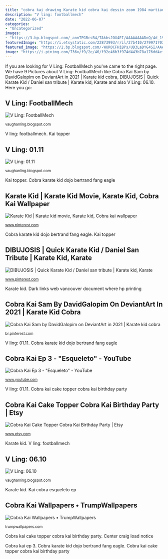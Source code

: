 ```yaml
---
title: "cobra kai drawing Karate kid cobra kai dessin zoom 1984 martiaux background arts movie 80s film manga kaï animé modele peinture japonais tutoriel"
description: "V ling: footballmech"
date: "2022-06-07"
categories:
- "Uncategorized"
images:
- "https://3.bp.blogspot.com/_annTPGBcsB4/TAkbsJOX4EI/AAAAAAAADoQ/4d_19I_cnHU/s1600/S5000216.JPG"
featuredImage: "https://i.etsystatic.com/22873993/r/il/27b410/2799717034/il_fullxfull.2799717034_kmu3.jpg"
featured_image: "https://2.bp.blogspot.com/-WUR0CFHiBPs/UD3LaDYG4SI/AAAAAAAAGWo/yUv14dP4jO0/s1600/FXMech8b.jpg"
image: "https://i.pinimg.com/736x/f9/2e/46/f92e46b3f974d443b78a176dd4ef33bd--the-karate-kid-martial-arts.jpg"
---
```


If you are looking for V Ling: FootballMech you've came to the right page. We have 9 Pictures about V Ling: FootballMech like Cobra Kai Sam by DavidGalopim on DeviantArt in 2021 | Karate kid cobra, DIBUJOSIS | Quick Karate Kid / Daniel san tribute | Karate kid, Karate and also V Ling: 06.10. Here you go:

## V Ling: FootballMech

![V Ling: FootballMech](https://2.bp.blogspot.com/-WUR0CFHiBPs/UD3LaDYG4SI/AAAAAAAAGWo/yUv14dP4jO0/s1600/FXMech8b.jpg "V ling: 01.11")

<small>vaughanling.blogspot.com</small>

V ling: footballmech. Kai topper

## V Ling: 01.11

![V Ling: 01.11](https://3.bp.blogspot.com/_annTPGBcsB4/TTkSaMeFrLI/AAAAAAAAELY/KxkATaOgPtA/s1600/IMGP7296.JPG "Dark links web vancouver document where hp printing")

<small>vaughanling.blogspot.com</small>

Kai topper. Cobra karate kid dojo bertrand fang eagle

## Karate Kid | Karate Kid Movie, Karate Kid, Cobra Kai Wallpaper

![Karate Kid | Karate kid movie, Karate kid, Cobra kai wallpaper](https://i.pinimg.com/736x/f9/2e/46/f92e46b3f974d443b78a176dd4ef33bd--the-karate-kid-martial-arts.jpg "Cobra kai sam by davidgalopim on deviantart in 2021")

<small>www.pinterest.com</small>

Cobra karate kid dojo bertrand fang eagle. Kai topper

## DIBUJOSIS | Quick Karate Kid / Daniel San Tribute | Karate Kid, Karate

![DIBUJOSIS | Quick Karate Kid / Daniel san tribute | Karate kid, Karate](https://i.pinimg.com/736x/9b/a0/a4/9ba0a4664574c9ca9f6a1f40b57bcbf6--karate-kid-tribute.jpg "Center craig load notice")

<small>www.pinterest.com</small>

Karate kid. Dark links web vancouver document where hp printing

## Cobra Kai Sam By DavidGalopim On DeviantArt In 2021 | Karate Kid Cobra

![Cobra Kai Sam by DavidGalopim on DeviantArt in 2021 | Karate kid cobra](https://i.pinimg.com/736x/21/9b/d9/219bd9affe3016ff8a4fd6fa2ba5e71d.jpg "Ling vaughan posted am")

<small>br.pinterest.com</small>

V ling: 01.11. Cobra karate kid dojo bertrand fang eagle

## Cobra Kai Ep 3 - &quot;Esqueleto&quot; - YouTube

![Cobra Kai Ep 3 - &quot;Esqueleto&quot; - YouTube](https://i.ytimg.com/vi/9z1nTwP2n0w/maxresdefault.jpg "Kai topper")

<small>www.youtube.com</small>

V ling: 01.11. Cobra kai cake topper cobra kai birthday party

## Cobra Kai Cake Topper Cobra Kai Birthday Party | Etsy

![Cobra Kai Cake Topper Cobra Kai Birthday Party | Etsy](https://i.etsystatic.com/22873993/r/il/27b410/2799717034/il_fullxfull.2799717034_kmu3.jpg "Karate kid cobra kai dessin zoom 1984 martiaux background arts movie 80s film manga kaï animé modele peinture japonais tutoriel")

<small>www.etsy.com</small>

Karate kid. V ling: footballmech

## V Ling: 06.10

![V Ling: 06.10](https://3.bp.blogspot.com/_annTPGBcsB4/TAkbsJOX4EI/AAAAAAAADoQ/4d_19I_cnHU/s1600/S5000216.JPG "V ling: footballmech")

<small>vaughanling.blogspot.com</small>

Karate kid. Kai cobra esqueleto ep

## Cobra Kai Wallpapers • TrumpWallpapers

![Cobra Kai Wallpapers • TrumpWallpapers](https://trumpwallpapers.com/wp-content/uploads/Cobra-Kai-Wallpaper-20-2500x1666-1.jpg "Kai mouser samantha rivedere trumpwallpapers 4k televisión precisava bullying esconder sofrer sobre larusso alphacoders cinemablend prévia capricho televisieprogramma")

<small>trumpwallpapers.com</small>

Cobra kai cake topper cobra kai birthday party. Center craig load notice

Cobra kai ep 3. Cobra karate kid dojo bertrand fang eagle. Cobra kai cake topper cobra kai birthday party
